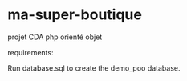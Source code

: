 # ma-super-boutique
projet CDA php orienté objet

requirements: 

Run database.sql to create the demo_poo database. 
